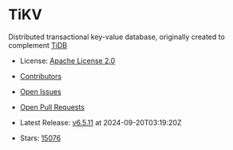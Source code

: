 # TiKV

Distributed transactional key-value database, originally created to complement [TiDB](https://github.com/pingcap/tidb/)
- License: [Apache License 2.0](https://spdx.org/licenses/Apache-2.0.html)

- [Contributors](https://github.com/tikv/tikv/graphs/contributors)
- [Open Issues](https://github.com/tikv/tikv/issues?q=sort%3Aupdated-desc+is%3Aissue+is%3Aopen)
- [Open Pull Requests](https://github.com/tikv/tikv/pulls?q=sort%3Aupdated-desc+is%3Apr+is%3Aopen)
- Latest Release: [v6.5.11](https://github.com/tikv/tikv/releases/tag/v6.5.11) at 2024-09-20T03:19:20Z

- Stars: [15076](https://github.com/tikv/tikv/stargazers)

